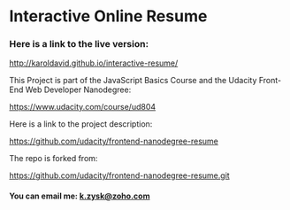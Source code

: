 # Interactive Online Resume

### Here is a link to the live version:

http://karoldavid.github.io/interactive-resume/

This Project is part of the JavaScript Basics Course and the
Udacity Front-End Web Developer Nanodegree:

https://www.udacity.com/course/ud804


Here is a link to the project description:

https://github.com/udacity/frontend-nanodegree-resume


The repo is forked from:

https://github.com/udacity/frontend-nanodegree-resume.git

#### You can email me: k.zysk@zoho.com
